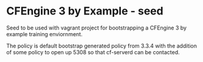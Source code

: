 CFEngine 3 by Example - seed
============================

Seed to be used with vagrant project for bootstrapping a CFEngine 3 by
example training enviornment.

The policy is default bootstrap generated policy from 3.3.4 with the
addition of some policy to open up 5308 so that cf-serverd can be
contacted.
